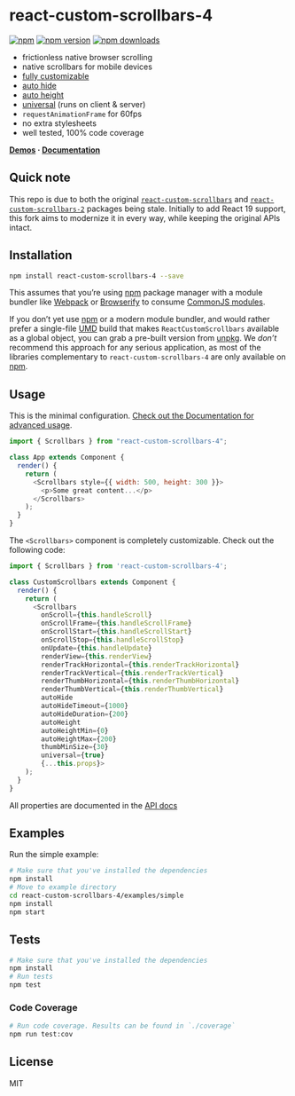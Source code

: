 # react-custom-scrollbars-4

[![npm](https://img.shields.io/badge/npm-react--custom--scrollbars--4-brightgreen.svg?style=flat-square)]()
[![npm version](https://img.shields.io/npm/v/react-custom-scrollbars-4.svg?style=flat-square)](https://www.npmjs.com/package/react-custom-scrollbars-4)
[![npm downloads](https://img.shields.io/npm/dm/react-custom-scrollbars-4.svg?style=flat-square)](https://www.npmjs.com/package/react-custom-scrollbars-4)

- frictionless native browser scrolling
- native scrollbars for mobile devices
- [fully customizable](https://github.com/barrenechea/react-custom-scrollbars-4/blob/master/docs/customization.md)
- [auto hide](https://github.com/barrenechea/react-custom-scrollbars-4/blob/master/docs/usage.md#auto-hide)
- [auto height](https://github.com/barrenechea/react-custom-scrollbars-4/blob/master/docs/usage.md#auto-height)
- [universal](https://github.com/barrenechea/react-custom-scrollbars-4/blob/master/docs/usage.md#universal-rendering) (runs on client & server)
- `requestAnimationFrame` for 60fps
- no extra stylesheets
- well tested, 100% code coverage

**[Demos](https://robpethick.github.io/react-custom-scrollbars-2/) · [Documentation](https://github.com/barrenechea/react-custom-scrollbars-4/tree/master/docs)**

## Quick note

This repo is due to both the original [`react-custom-scrollbars`](https://www.npmjs.com/package/react-custom-scrollbars) and [`react-custom-scrollbars-2`](https://www.npmjs.com/package/react-custom-scrollbars-2) packages being stale. Initially to add React 19 support, this fork aims to modernize it in every way, while keeping the original APIs intact.

## Installation

```bash
npm install react-custom-scrollbars-4 --save
```

This assumes that you’re using [npm](http://npmjs.com/) package manager with a module bundler like [Webpack](http://webpack.github.io) or [Browserify](http://browserify.org/) to consume [CommonJS modules](http://webpack.github.io/docs/commonjs.html).

If you don’t yet use [npm](http://npmjs.com/) or a modern module bundler, and would rather prefer a single-file [UMD](https://github.com/umdjs/umd) build that makes `ReactCustomScrollbars` available as a global object, you can grab a pre-built version from [unpkg](https://unpkg.com/react-custom-scrollbars-4@4.3.0/dist/react-custom-scrollbars.js). We _don’t_ recommend this approach for any serious application, as most of the libraries complementary to `react-custom-scrollbars-4` are only available on [npm](http://npmjs.com/).

## Usage

This is the minimal configuration. [Check out the Documentation for advanced usage](https://github.com/barrenechea/react-custom-scrollbars-4/tree/master/docs).

```javascript
import { Scrollbars } from "react-custom-scrollbars-4";

class App extends Component {
  render() {
    return (
      <Scrollbars style={{ width: 500, height: 300 }}>
        <p>Some great content...</p>
      </Scrollbars>
    );
  }
}
```

The `<Scrollbars>` component is completely customizable. Check out the following code:

```javascript
import { Scrollbars } from 'react-custom-scrollbars-4';

class CustomScrollbars extends Component {
  render() {
    return (
      <Scrollbars
        onScroll={this.handleScroll}
        onScrollFrame={this.handleScrollFrame}
        onScrollStart={this.handleScrollStart}
        onScrollStop={this.handleScrollStop}
        onUpdate={this.handleUpdate}
        renderView={this.renderView}
        renderTrackHorizontal={this.renderTrackHorizontal}
        renderTrackVertical={this.renderTrackVertical}
        renderThumbHorizontal={this.renderThumbHorizontal}
        renderThumbVertical={this.renderThumbVertical}
        autoHide
        autoHideTimeout={1000}
        autoHideDuration={200}
        autoHeight
        autoHeightMin={0}
        autoHeightMax={200}
        thumbMinSize={30}
        universal={true}
        {...this.props}>
    );
  }
}
```

All properties are documented in the [API docs](https://github.com/barrenechea/react-custom-scrollbars-4/blob/master/docs/API.md)

## Examples

Run the simple example:

```bash
# Make sure that you've installed the dependencies
npm install
# Move to example directory
cd react-custom-scrollbars-4/examples/simple
npm install
npm start
```

## Tests

```bash
# Make sure that you've installed the dependencies
npm install
# Run tests
npm test
```

### Code Coverage

```bash
# Run code coverage. Results can be found in `./coverage`
npm run test:cov
```

## License

MIT
